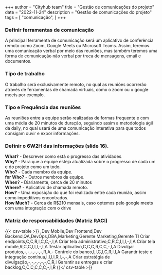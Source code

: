 +++
author = "Cityhub team"
title = "Gestão de comunicações do projeto"
date = "2022-11-24"
description = "Gestão de comunicações do projeto"
tags = [
    "comunicação",
]
+++

### Definir ferramentas de comunicação
A principal ferramenta de comunicação será um aplicativo de conferência remoto como Zoom, Google Meets ou Microsoft Teams. Assim, teremos uma comunicação verbal por meio das reuniões, mas também teremos uma forma de comunicação não verbal por troca de mensagens, email e documentos.

### Tipo de trabalho 
O trabalho será exclusivamente remoto, no qual as reuniões ocorrerão através de ferramentas de chamada virtuais, como o zoom ou o google meets por exemplo. 

### Tipo e Frequência das reuniões
As reuniões entre a equipe serão realizadas de formas frequente e com uma média de 20 minutos de duração, seguindo assim a metodologia ágil da daily, no qual usará de uma comunicação interativa para que todos consigam ouvir e expor informações.

### Definir o 6W2H das informações (slide 16).
**What?** -  Descrever como está o progresso das atividades.  
**Why?** - Para que a equipe esteja atualizada sobre o progresso de cada um e do projeto como um todo.  
**Who?** - Cada membro da equipe.  
**for Who?** - Outros membros da equipe.  
**When?** - Diariamente, cerca de 20 minutos  
**Where?** - Aplicativo de chamada remoto.  
**How?** - Uma exposição do que foi realizado entre cada reunião, assim como impeditivos encontrados.  
**How Much?** - Cerca de R$210 mensais, caso optemos pelo google meets com uma integração com o drive  

### Matriz de responsabilidades (Matriz RACI)
{{< csv-table >}}
,Dev Mobile,Dev Frontend,Dev Backend,QA,DevOps,DBA,Marketing,Gerente Marketing,Gerente TI
Criar endpoints,C,C,R,I,C,C,-,I,A
Criar tela administrativo,C,R,C,I,I,I,-,I,A
Criar tela mobile,R,C,C,I,I,I,-,I,A
Testar aplicativo,C,C,C,R,C,C,-,I,A
Divulgar produtos,-,-,-,-,-,-,R,A,-
Controle do banco,I,I,C,I,C,R,I,I,A
Garantir teste e integração contínua,I,I,I,I,R,I,-,-,A
Criar estratégia de divulgação,-,-,-,-,-,-,C,R,I
Garantir as entregas e criar backlog,C,C,C,C,C,C,-,I,R
{{</ csv-table >}}
